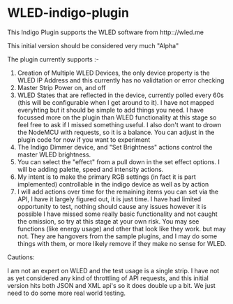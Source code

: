 # WLED-indigo-plugin
This Indigo Plugin supports the WLED software from http:://wled.me

This initial version should be considered very much "Alpha"

The plugin currently supports :-

1) Creation of Multiple WLED Devices, the only device property is the WLED IP Address and this currently has no validtation or error checking
2) Master Strip Power on, and off
3) WLED States that are reflected in the device, currently polled every 60s (this will be configurable when I get around to it).  I have not mapped everyhting but it should be simple to add things you need.  I have focussed more on the plugin than WLED functionality at this stage so feel free to ask if I missed something useful.  I also don't want to drown the NodeMCU with requests, so it is a balance.  You can adjust in the plugin code for now if you want to experiment
4) The Indigo Dimmer device, and "Set Brightness" actions control the master WLED brightness.
5) You can select the "effect" from a pull down in the set effect options.  I will be adding palette, speed and intensity actions.
6) My intent is to make the primary RGB settings (in fact it is part implemented) controllable in the indigo device as well as by action
7) I will add actions over time for the remaining items you can set via the API, I have it largely figured out, it is just time.
I have had limited opportunity to test, nothing should cause any issues however it is possible I have missed some really basic functionality and not caught the omission, so try at this stage at your own risk.  You may see functions (like energy usage) and other that look like they work. but may not.  They are hangovers from the sample plugins, and I may do some things with them, or more likely remove if they make no sense for WLED.

Cautions:

I am not an expert on WLED and the test usage is a single strip. I have not as yet considered any kind of throttling of API requests, and this initial version hits both JSON and XML api's so it does double up a bit. We just need to do some more real world testing.
